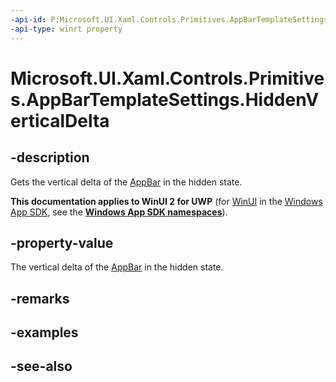```yaml
---
-api-id: P:Microsoft.UI.Xaml.Controls.Primitives.AppBarTemplateSettings.HiddenVerticalDelta
-api-type: winrt property
---
```


<!-- Property syntax
public double HiddenVerticalDelta { get; }
-->

# Microsoft.UI.Xaml.Controls.Primitives.AppBarTemplateSettings.HiddenVerticalDelta

## -description
Gets the vertical delta of the [AppBar](../microsoft.ui.xaml.controls/appbar.md) in the hidden state.

**This documentation applies to WinUI 2 for UWP** (for [WinUI](/windows/apps/winui/winui3/) in the [Windows App SDK](/windows/apps/windows-app-sdk/), see the **[Windows App SDK namespaces](/windows/windows-app-sdk/api/winrt/)**).

## -property-value
The vertical delta of the [AppBar](../microsoft.ui.xaml.controls/appbar.md) in the hidden state.

## -remarks

## -examples

## -see-also
